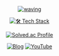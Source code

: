 <div align="center">

[![waving](https://capsule-render.vercel.app/api?type=venom&height=250&text=Jengdeuk&fontSize=50&color=gradient&customColorList=19)](https://github.com/Jengdeuk) <!--0,2,5,9,17,19,21,23--> <!--19-->

[![🛠️ Tech Stack](https://github-readme-tech-stack.vercel.app/api/cards?title=%F0%9F%9B%A0%EF%B8%8F+Tech+Stack&align=center&titleAlign=center&borderRadius=10&fontSize=22&lineHeight=5&lineCount=2&gap=5&width=350&bg=%230a192f&badge=%23192e4c&border=%23ffffff&titleColor=%23ffffff&line1=cplusplus%2CC%2B%2B%2C00599C%3Bcsharp%2Cc%2523%2C512BD4%3Bpython%2Cpython%2C3776AB%3B&line2=unrealengine%2CUnreal%2C0E1128%3Bunity%2Cunity%2CFFFFFF%3Bxbox%2Cdirectx%2C107C10%3B)](https://github.com/Jengdeuk)

[![Solved.ac Profile](http://mazassumnida.wtf/api/v2/generate_badge?boj=jengdeuk)](https://solved.ac/jengdeuk/)  

<!--<a href="https://bit.ly/Jengdeuk" target='_blank'><img alt="About" src ="https://img.shields.io/badge/About-0D1117.svg?&style=for-the-badge&logo=Notion&logoColor=gray"/></a>-->
<a href="https://jengdeuk.tistory.com/" target='_blank'><img alt="Blog" src ="https://img.shields.io/badge/Blog-0D1117.svg?&style=for-the-badge&logo=Tistory&logoColor=orange"/></a>
<a href="https://www.youtube.com/@jengdeuk" target='_blank'><img alt="YouTube" src ="https://img.shields.io/badge/YouTube-0D1117.svg?&style=for-the-badge&logo=Youtube&logoColor=red"/></a>

</div>

<!--[![OPGC](https://api.opgc.me/githubs/users/jengdeuk/tag/?theme=basic)](https://opgc.me/#/users/jengdeuk)-->
<!--[![Solved.ac Zandi](http://mazandi.herokuapp.com/api?handle=jengdeuk&theme=cold)](https://solved.ac/jengdeuk/)-->
<!--[![Solved.ac Arena Badge](https://solvedac.junah.dev/v1/generate_badge?handle=jengdeuk)](https://solved.ac/profile/jengdeuk/arena)-->
<!--[![Solved.ac Profile2](https://github-readme-solvedac.hyp3rflow.vercel.app/api/?handle=jengdeuk)](https://solved.ac/jengdeuk/)-->
